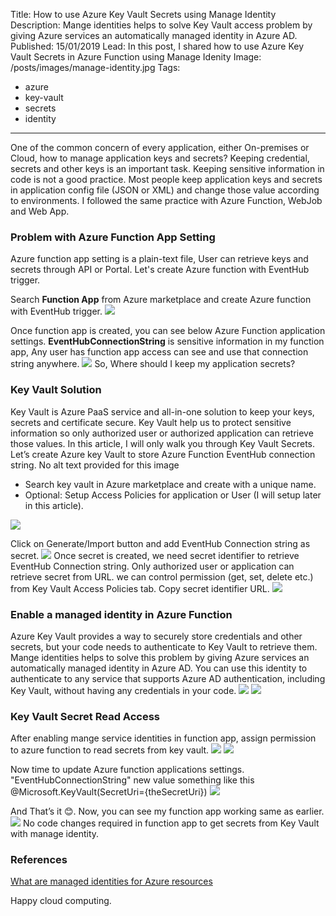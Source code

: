 Title: How to use Azure Key Vault Secrets using Manage Identity
Description: Mange identities helps to solve Key Vault access problem by giving Azure services an automatically managed identity in Azure AD. 
Published: 15/01/2019
Lead: In this post, I shared how to use Azure Key Vault Secrets in Azure Function using Manage Idenity
Image: /posts/images/manage-identity.jpg
Tags:
  - azure
  - key-vault
  - secrets
  - identity
---

One of the common concern of every application, either On-premises or Cloud, how to manage application keys and secrets? Keeping credential, secrets and other keys is an important task. Keeping sensitive information in code is not a good practice. Most people keep application keys and secrets in application config file (JSON or XML) and change those value according to environments. I followed the same practice with Azure Function, WebJob and Web App.

### Problem with Azure Function App Setting

Azure function app setting is a plain-text file, User can retrieve keys and secrets through API or Portal. Let's create Azure function with EventHub trigger.

Search **Function App** from Azure marketplace and create Azure function with EventHub trigger.
<img src="/posts/images/manage-identity1.jpg" class="img-fluid centered-img">

Once function app is created, you can see below Azure Function application settings. **EventHubConnectionString** is sensitive information in my function app, Any user has function app access can see and use that connection string anywhere.
<img src="/posts/images/manage-identity2.jpg" class="img-fluid centered-img">
So, Where should I keep my application secrets?

### Key Vault Solution

Key Vault is Azure PaaS service and all-in-one solution to keep your keys, secrets and certificate secure. Key Vault help us to protect sensitive information so only authorized user or authorized application can retrieve those values. In this article, I will only walk you through Key Vault Secrets. Let’s create Azure key Vault to store Azure Function EventHub connection string.
No alt text provided for this image
- Search key vault in Azure marketplace and create with a unique name.
- Optional: Setup Access Policies for application or User (I will setup later in this article).
<img src="/posts/images/manage-identity3.jpg" class="img-fluid centered-img">

Click on Generate/Import button and add EventHub Connection string as secret.
<img src="/posts/images/manage-identity4.jpg" class="img-fluid centered-img">
Once secret is created, we need secret identifier to retrieve EventHub Connection string. Only authorized user or application can retrieve secret from URL. we can control permission (get, set, delete etc.) from Key Vault Access Policies tab. Copy secret identifier URL.
<img src="/posts/images/manage-identity6.jpg" class="img-fluid centered-img">

### Enable a managed identity in Azure Function

Azure Key Vault provides a way to securely store credentials and other secrets, but your code needs to authenticate to Key Vault to retrieve them. Mange identities helps to solve this problem by giving Azure services an automatically managed identity in Azure AD. You can use this identity to authenticate to any service that supports Azure AD authentication, including Key Vault, without having any credentials in your code.
<img src="/posts/images/manage-identity7.jpg" class="img-fluid centered-img">
<img src="/posts/images/manage-identity8.jpg" class="img-fluid centered-img">

### Key Vault Secret Read Access
After enabling mange service identities in function app, assign permission to azure function to read secrets from key vault.
<img src="/posts/images/manage-identity9.jpg" class="img-fluid centered-img">
<img src="/posts/images/manage-identity10.jpg" class="img-fluid centered-img">

Now time to update Azure function applications settings. "EventHubConnectionString" new value something like this @Microsoft.KeyVault(SecretUri={theSecretUri})
<img src="/posts/images/manage-identity11.jpg" class="img-fluid centered-img">

And That’s it 😊. Now, you can see my function app working same as earlier.
<img src="/posts/images/manage-identity12.jpg" class="img-fluid centered-img">
No code changes required in function app to get secrets from Key Vault with manage identity.

### References
[What are managed identities for Azure resources](https://learn.microsoft.com/en-us/azure/active-directory/managed-identities-azure-resources/overview)

Happy cloud computing.